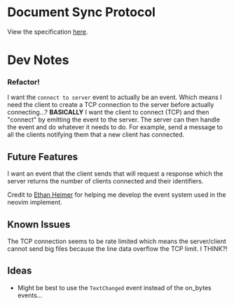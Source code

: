 # Document Sync Protocol

View the specification [here](https://github.com/Azpect3120/document-sync-protocol/blob/master/specification.md).


# Dev Notes

### Refactor!

I want the `connect to server` event to actually be an event. Which means I need
the client to create a TCP connection to the server before actually connecting...?
**BASICALLY** I want the client to connect (TCP) and then "connect" by emitting the 
event to the server. The server can then handle the event and do whatever it needs
to do. For example, send a message to all the clients notifying them that a new client
has connected.


## Future Features

I want an event that the client sends that will request a response which the server returns
the number of clients connected and their identifiers.

Credit to [Ethan Heimer](https://github.com/ethan-heimer) for helping me develop the event system used in the neovim implement.


## Known Issues
The TCP connection seems to be rate limited which means the server/client cannot send big files because the line data
overflow the TCP limit. I THINK?!

## Ideas
- Might be best to use the `TextChanged` event instead of the on_bytes events...

